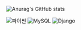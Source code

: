 ![Anurag's GitHub stats](https://github-readme-stats.vercel.app/api?username=dbwls314&show_icons=true&theme=material-palenight)


![ 파이썬 ](https://img.shields.io/badge/Python-3776AB.svg?&style=for-the-badge&logo=Python&logoColor=white)
![ MySQL ](https://img.shields.io/badge/MySQL-4479A1.svg?&style=for-the-badge&logo=MySQL&logoColor=white)
![ Django ](https://img.shields.io/badge/Django-092E20.svg?&style=for-the-badge&logo=MySQL&logoColor=white)
